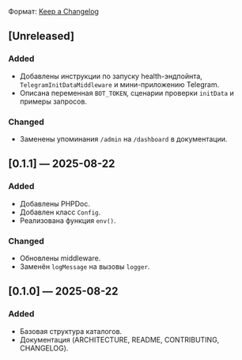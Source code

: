 Формат: [Keep a Changelog](https://keepachangelog.com/ru/1.0.0/)

## [Unreleased]

### Added
- Добавлены инструкции по запуску health-эндпойнта, `TelegramInitDataMiddleware` и мини-приложению Telegram.
- Описана переменная `BOT_TOKEN`, сценарии проверки `initData` и примеры запросов.

### Changed
- Заменены упоминания `/admin` на `/dashboard` в документации.

## [0.1.1] — 2025-08-22

### Added
- Добавлены PHPDoc.
- Добавлен класс `Config`.
- Реализована функция `env()`.

### Changed
- Обновлены middleware.
- Заменён `logMessage` на вызовы `logger`.

## [0.1.0] — 2025-08-22

### Added
- Базовая структура каталогов.
- Документация (ARCHITECTURE, README, CONTRIBUTING, CHANGELOG).
